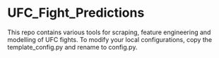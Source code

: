 # UFC_Fight_Predictions
This repo contains various tools for scraping, feature engineering and modelling of UFC fights. To modify your local configurations, copy the template_config.py and rename to config.py.
